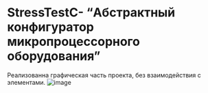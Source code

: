 # StressTestC- “Абстрактный конфигуратор микропроцессорного оборудования”

Реализованна графическая часть проекта, без взаимодействия с элементами.
![image](https://user-images.githubusercontent.com/81958264/202236347-19a5d7ac-a024-4ee1-99a9-ff2dcc4e1601.png)
